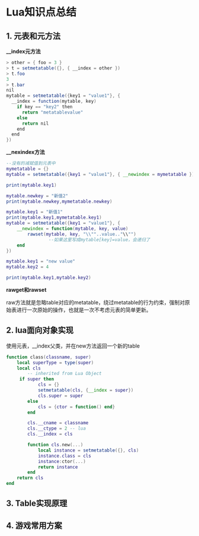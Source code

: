 # Lua知识点总结


<!--more-->

## 1. 元表和元方法

**__index元方法**

```csharp
> other = { foo = 3 }
> t = setmetatable({}, { __index = other })
> t.foo
3
> t.bar
nil
mytable = setmetatable({key1 = "value1"}, {
  __index = function(mytable, key)
    if key == "key2" then
      return "metatablevalue"
    else
      return nil
    end
  end
})
```

**__nexindex方法**

```lua
--没有的减赋值到元表中
mymetatable = {}
mytable = setmetatable({key1 = "value1"}, { __newindex = mymetatable })

print(mytable.key1)

mytable.newkey = "新值2"
print(mytable.newkey,mymetatable.newkey)

mytable.key1 = "新值1"
print(mytable.key1,mymetatable.key1)
mytable = setmetatable({key1 = "value1"}, {
    __newindex = function(mytable, key, value)
        rawset(mytable, key, "\\""..value.."\\"")
				--如果这里写成mytable[key]=value，会递归了
    end
})

mytable.key1 = "new value"
mytable.key2 = 4

print(mytable.key1,mytable.key2)
```

**rawget和rawset**

raw方法就是忽略table对应的metatable，绕过metatable的行为约束，强制对原始表进行一次原始的操作，也就是一次不考虑元表的简单更新。

## 2. lua面向对象实现

使用元表，__index父类，并在new方法返回一个新的table

```lua
function class(classname, super)
    local superType = type(super)
    local cls
        -- inherited from Lua Object
     if super then
            cls = {}
            setmetatable(cls, {__index = super})
            cls.super = super
        else
            cls = {ctor = function() end}
        end

        cls.__cname = classname
        cls.__ctype = 2 -- lua
        cls.__index = cls

        function cls.new(...)
            local instance = setmetatable({}, cls)
            instance.class = cls
            instance:ctor(...)
            return instance
        end
    return cls
end
```

## 3. Table实现原理

## 4. 游戏常用方案


